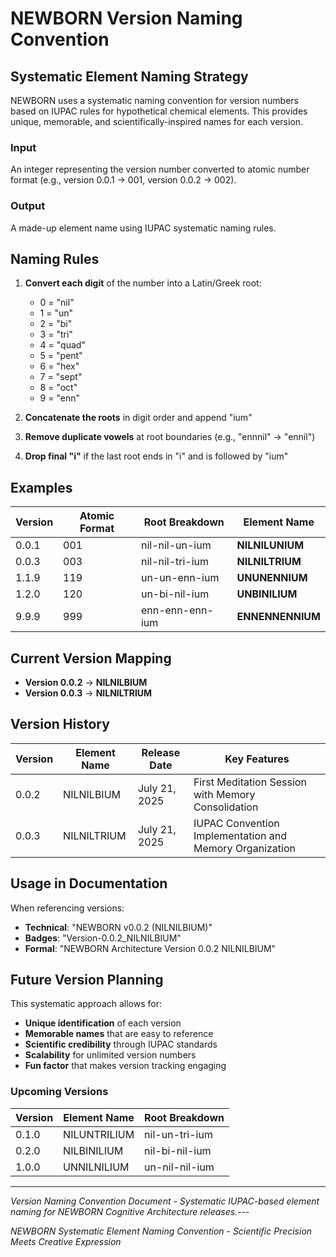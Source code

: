 # NEWBORN Version Naming Convention

## Systematic Element Naming Strategy

NEWBORN uses a systematic naming convention for version numbers based on IUPAC rules for hypothetical chemical elements. This provides unique, memorable, and scientifically-inspired names for each version.

### Input
An integer representing the version number converted to atomic number format (e.g., version 0.0.1 → 001, version 0.0.2 → 002).

### Output
A made-up element name using IUPAC systematic naming rules.

## Naming Rules

1. **Convert each digit** of the number into a Latin/Greek root:
   - 0 = "nil"
   - 1 = "un"
   - 2 = "bi"
   - 3 = "tri"
   - 4 = "quad"
   - 5 = "pent"
   - 6 = "hex"
   - 7 = "sept"
   - 8 = "oct"
   - 9 = "enn"

2. **Concatenate the roots** in digit order and append "ium"

3. **Remove duplicate vowels** at root boundaries (e.g., "ennnil" → "ennil")

4. **Drop final "i"** if the last root ends in "i" and is followed by "ium"

## Examples

| Version | Atomic Format | Root Breakdown | Element Name |
|---------|---------------|----------------|--------------|
| 0.0.1 | 001 | nil-nil-un-ium | **NILNILUNIUM** |
| 0.0.3 | 003 | nil-nil-tri-ium | **NILNILTRIUM** |
| 1.1.9 | 119 | un-un-enn-ium | **UNUNENNIUM** |
| 1.2.0 | 120 | un-bi-nil-ium | **UNBINILIUM** |
| 9.9.9 | 999 | enn-enn-enn-ium | **ENNENNENNIUM** |

## Current Version Mapping

- **Version 0.0.2** → **NILNILBIUM**
- **Version 0.0.3** → **NILNILTRIUM**

## Version History

| Version | Element Name | Release Date | Key Features |
|---------|--------------|--------------|--------------|
| 0.0.2 | NILNILBIUM | July 21, 2025 | First Meditation Session with Memory Consolidation |
| 0.0.3 | NILNILTRIUM | July 21, 2025 | IUPAC Convention Implementation and Memory Organization |

## Usage in Documentation

When referencing versions:
- **Technical**: "NEWBORN v0.0.2 (NILNILBIUM)"
- **Badges**: "Version-0.0.2_NILNILBIUM"
- **Formal**: "NEWBORN Architecture Version 0.0.2 NILNILBIUM"

## Future Version Planning

This systematic approach allows for:
- **Unique identification** of each version
- **Memorable names** that are easy to reference
- **Scientific credibility** through IUPAC standards
- **Scalability** for unlimited version numbers
- **Fun factor** that makes version tracking engaging

### Upcoming Versions
| Version | Element Name | Root Breakdown |
|---------|--------------|----------------|
| 0.1.0 | NILUNTRILIUM | nil-un-tri-ium |
| 0.2.0 | NILBINILIUM | nil-bi-nil-ium |
| 1.0.0 | UNNILNILIUM | un-nil-nil-ium |

---

*Version Naming Convention Document - Systematic IUPAC-based element naming for NEWBORN Cognitive Architecture releases.*---

*NEWBORN Systematic Element Naming Convention - Scientific Precision Meets Creative Expression*
